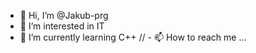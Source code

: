 - 👋 Hi, I’m @Jakub-prg
- 👀 I’m interested in IT
- 🌱 I’m currently learning C++
// - 📫 How to reach me ...

<!---
Jakub-prg/Jakub-prg is a ✨ special ✨ repository because its `README.md` (this file) appears on your GitHub profile.
You can click the Preview link to take a look at your changes.
--->
